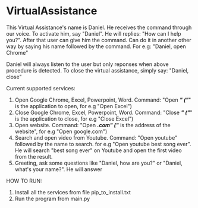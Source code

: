 # VirtualAssistance
This Virtual Assistance's name is Daniel. He receives the command through our voice.
To activate him, say "Daniel". He will replies: "How can I help you?". After that user can give him the command.
Can do it in another other way by saying his name followed by the command. For e.g: "Daniel, open Chrome"

Daniel will always listen to the user but only reponses when above procedure is detected. To close the virtual assistance, simply say: "Daniel, close"

Current supported services:
  1. Open Google Chrome, Excel, Powerpoint, Word. Command: "Open ***" ("***" is the application to open, for e.g "Open Excel")
  2. Close Google Chrome, Excel, Powerpoint, Word. Command: "Close ***" ("***" is the application to close, for e.g "Close Excel")
  3. Open website. Command: "Open ***.com" ("*** is the address of the website", for e.g "Open google.com")
  4. Search and open video from Youtube. Command: "Open youtube" followed by the name to search. for e.g "Open youtube best song ever". He will search "best song ever" on Youtube      and open the first video from the result.
  5. Greeting, ask some questions like "Daniel, how are you?" or "Daniel, what's your name?". He will answer
  
HOW TO RUN:
  1. Install all the services from file pip_to_install.txt
  2. Run the program from main.py
